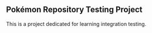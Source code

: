 ## Pokémon Repository Testing Project

This is a project dedicated for learning integration testing.
